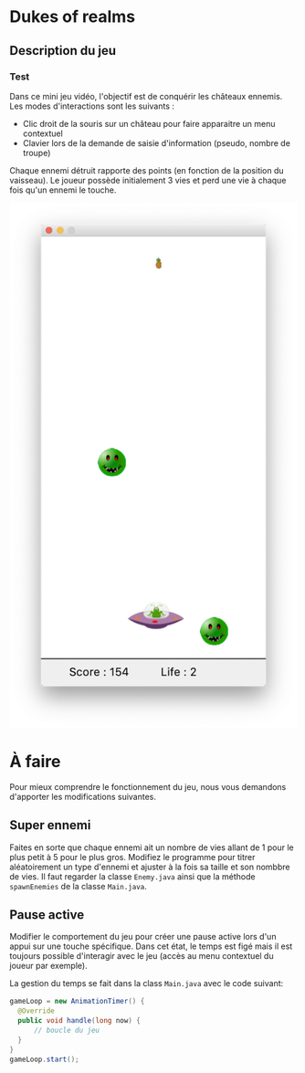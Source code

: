 # Dukes of realms
## Description du jeu
### Test

Dans ce mini jeu vidéo, l'objectif est de conquérir les châteaux ennemis. Les modes d'interactions sont les suivants :

- Clic droit de la souris sur un château pour faire apparaitre un menu contextuel
- Clavier lors de la demande de saisie d'information (pseudo, nombre de troupe)

Chaque ennemi détruit rapporte des points (en fonction de la position du vaisseau). Le joueur possède initialement 3 vies et perd une vie à chaque fois qu'un ennemi le touche. 

![screenshot](screenshot.png)


# À faire 

Pour mieux comprendre le fonctionnement du jeu, nous vous demandons d'apporter les modifications suivantes.


## Super ennemi

Faites en sorte que chaque ennemi ait un nombre de vies allant de 1 pour le plus petit à 5 pour le plus gros. Modifiez le programme pour titrer aléatoirement un type d'ennemi et ajuster à la fois sa taille et son nombbre de vies. Il faut regarder la classe `Enemy.java` ainsi que la méthode `spawnEnemies` de la classe `Main.java`.

## Pause active

Modifier le comportement du jeu pour créer une pause active lors d'un appui sur une touche spécifique. Dans cet état, le temps est figé mais il est toujours possible d'interagir avec le jeu (accès au menu contextuel du joueur par exemple).

La gestion du temps se fait dans la class `Main.java` avec le code suivant:

```java
gameLoop = new AnimationTimer() {
  @Override
  public void handle(long now) {
      // boucle du jeu 
  }
}
gameLoop.start();
```


